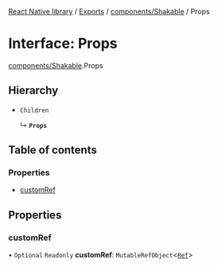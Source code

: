 [React Native library](../index.md) / [Exports](../modules.md) / [components/Shakable](../modules/components_Shakable.md) / Props

# Interface: Props

[components/Shakable](../modules/components_Shakable.md).Props

## Hierarchy

- `Children`

  ↳ **`Props`**

## Table of contents

### Properties

- [customRef](components_Shakable.Props.md#customref)

## Properties

### customRef

• `Optional` `Readonly` **customRef**: `MutableRefObject`\<[`Ref`](components_Shakable.Ref.md)\>
